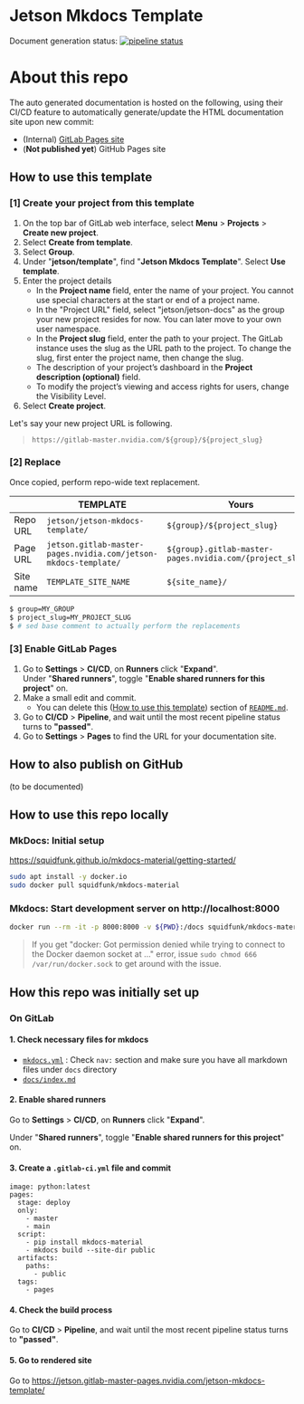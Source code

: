 # Jetson Mkdocs Template

Document generation status: [![pipeline status](https://gitlab-master.nvidia.com/jetson/jetson-mkdocs-template/badges/main/pipeline.svg)](https://gitlab-master.nvidia.com/cyato/jetson-camera-guide/-/commits/main)

# About this repo



The auto generated documentation is hosted on the following, using their CI/CD feature to automatically generate/update the HTML documentation site upon new commit:
  - (Internal) [GitLab Pages site](https://jetson.gitlab-master-pages.nvidia.com/jetson-mkdocs-template/)
  - (**Not published yet**) GitHub Pages site

## How to use this template

### [1] Create your project from this template

1. On the top bar of GitLab web interface, select **Menu** > **Projects** > **Create new project**.
2. Select **Create from template**.
3. Select **Group**.
4. Under "**jetson/template**", find "**Jetson Mkdocs Template**". Select **Use template**.
5. Enter the project details
    - In the **Project name** field, enter the name of your project. You cannot use special characters at the start or end of a project name.
    - In the "Project URL" field, select "jetson/jetson-docs" as the group your new project resides for now. You can later move to your own user namespace. 
    - In the **Project slug** field, enter the path to your project. The GitLab instance uses the slug as the URL path to the project. To change the slug, first enter the project name, then change the slug.
    - The description of your project’s dashboard in the **Project description (optional)** field.
    - To modify the project’s viewing and access rights for users, change the Visibility Level.
6. Select **Create project**.

Let's say your new project URL is following.
> `https://gitlab-master.nvidia.com/${group}/${project_slug}`

### [2] Replace

Once copied, perform repo-wide text replacement.

|    | TEMPLATE | Yours |
| -- | -- | -- |
| Repo URL | `jetson/jetson-mkdocs-template/` | `${group}/${project_slug}` |
| Page URL | `jetson.gitlab-master-pages.nvidia.com/jetson-mkdocs-template/` | `${group}.gitlab-master-pages.nvidia.com/{project_slug}/` |
| Site name | `TEMPLATE_SITE_NAME` | `${site_name}/` |

```bash
$ group=MY_GROUP
$ project_slug=MY_PROJECT_SLUG
$ # sed base comment to actually perform the replacements
```

### [3] Enable GitLab Pages

1. Go to **Settings** > **CI/CD**, on **Runners** click "**Expand**".<br>Under "**Shared runners**", toggle "**Enable shared runners for this project**" on.
2. Make a small edit and commit.
    - You can delete this ([How to use this template](#how-to-use-this-template)) section of [`README.md`](READEME.md). 
3. Go to **CI/CD** > **Pipeline**, and wait until the most recent pipeline status turns to **"passed"**.
4. Go to **Settings** > **Pages** to find the URL for your documentation site.


## How to also publish on GitHub

(to be documented)

## How to use this repo locally

### MkDocs: Initial setup

https://squidfunk.github.io/mkdocs-material/getting-started/

```bash
sudo apt install -y docker.io
sudo docker pull squidfunk/mkdocs-material
```

### Mkdocs: Start development server on http://localhost:8000

```bash
docker run --rm -it -p 8000:8000 -v ${PWD}:/docs squidfunk/mkdocs-material
```

> If you get "docker: Got permission denied while trying to connect to the Docker daemon socket at ..." error, 
> issue `sudo chmod 666 /var/run/docker.sock` to get around with the issue.


## How this repo was initially set up

### On GitLab

#### 1. Check necessary files for mkdocs

- [`mkdocs.yml`](mkdocs.yml) : Check `nav:` section and make sure you have all markdown files under `docs` directory
- [`docs/index.md`](docs/index.md) 

#### 2. Enable shared runners

Go to **Settings** > **CI/CD**, on **Runners** click "**Expand**".

Under "**Shared runners**", toggle "**Enable shared runners for this project**" on.

#### 3. Create a `.gitlab-ci.yml` file and commit

```
image: python:latest
pages:
  stage: deploy
  only:
    - master 
    - main
  script:
    - pip install mkdocs-material
    - mkdocs build --site-dir public
  artifacts:
    paths:
      - public
  tags:
    - pages
```

#### 4. Check the build process

Go to **CI/CD** > **Pipeline**, and wait until the most recent pipeline status turns to **"passed"**.

#### 5. Go to rendered site

Go to https://jetson.gitlab-master-pages.nvidia.com/jetson-mkdocs-template/


